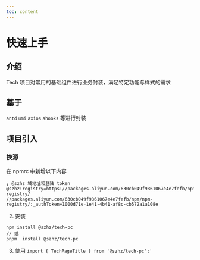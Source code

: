 ```yaml
---
toc: content
---
```


# 快速上手

## 介绍

Tech 项目对常用的基础组件进行业务封装，满足特定功能与样式的需求

## 基于

`antd` `umi` `axios` `ahooks` 等进行封装

## 项目引入

### 换源

在.npmrc 中新增以下内容

```
; @szhz 域地址和登陆 token
@szhz:registry=https://packages.aliyun.com/630cb049f9861067e4e7fefb/npm/npm-registry/
//packages.aliyun.com/630cb049f9861067e4e7fefb/npm/npm-registry/:_authToken=1000d71e-1e41-4b41-af8c-cb572a1a108e
```

2. 安装

```
npm install @szhz/tech-pc
// 或
pnpm  install @szhz/tech-pc
```

3. 使用
   `import { TechPageTitle } from '@szhz/tech-pc';'`
